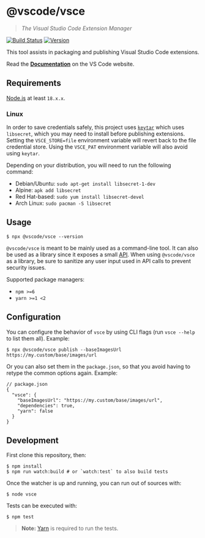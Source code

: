 # @vscode/vsce

> _The Visual Studio Code Extension Manager_

[![Build Status](https://dev.azure.com/monacotools/Monaco/_apis/build/status/npm/microsoft.vscode-vsce?repoName=microsoft%2Fvscode-vsce&branchName=main)](https://dev.azure.com/monacotools/Monaco/_build/latest?definitionId=446&repoName=microsoft%2Fvscode-vsce&branchName=main)
[![Version](https://img.shields.io/npm/v/@vscode/vsce.svg)](https://npmjs.org/package/@vscode/vsce)

This tool assists in packaging and publishing Visual Studio Code extensions.

Read the [**Documentation**](https://code.visualstudio.com/api/working-with-extensions/publishing-extension) on the VS Code website.

## Requirements

[Node.js](https://nodejs.org/en/) at least `18.x.x`.

### Linux

In order to save credentials safely, this project uses [`keytar`](https://www.npmjs.com/package/keytar) which uses `libsecret`, which you may need to install before publishing extensions. Setting the `VSCE_STORE=file` environment variable will revert back to the file credential store. Using the `VSCE_PAT` environment variable will also avoid using `keytar`.

Depending on your distribution, you will need to run the following command:

- Debian/Ubuntu: `sudo apt-get install libsecret-1-dev`
- Alpine: `apk add libsecret`
- Red Hat-based: `sudo yum install libsecret-devel`
- Arch Linux: `sudo pacman -S libsecret`

## Usage

```console
$ npx @vscode/vsce --version
```

`@vscode/vsce` is meant to be mainly used as a command-line tool. It can also be used as a library since it exposes a small [API](https://github.com/microsoft/vscode-vsce/blob/main/src/api.ts). When using `@vscode/vsce` as a library, be sure to sanitize any user input used in API calls to prevent security issues.

Supported package managers:

- `npm >=6`
- `yarn >=1 <2`

## Configuration

You can configure the behavior of `vsce` by using CLI flags (run `vsce --help` to list them all). Example:

```console
$ npx @vscode/vsce publish --baseImagesUrl https://my.custom/base/images/url
```

Or you can also set them in the `package.json`, so that you avoid having to retype the common options again. Example:

```jsonc
// package.json
{
  "vsce": {
    "baseImagesUrl": "https://my.custom/base/images/url",
    "dependencies": true,
    "yarn": false
  }
}
```

## Development

First clone this repository, then:

```console
$ npm install
$ npm run watch:build # or `watch:test` to also build tests
```

Once the watcher is up and running, you can run out of sources with:

```console
$ node vsce
```

Tests can be executed with:

```console
$ npm test
```

> **Note:** [Yarn](https://www.npmjs.com/package/yarn) is required to run the tests.
